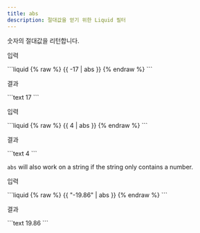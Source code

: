 ```yaml
---
title: abs
description: 절대값을 얻기 위한 Liquid 필터
---
```


숫자의 절대값을 리턴합니다.

<p class="code-label">입력</p>
```liquid
{% raw %}
{{ -17 | abs }}
{% endraw %}
```

<p class="code-label">결과</p>
```text
17
```

<p class="code-label">입력</p>
```liquid
{% raw %}
{{ 4 | abs }}
{% endraw %}
```

<p class="code-label">결과</p>
```text
4
```

`abs` will also work on a string if the string only contains a number.

<p class="code-label">입력</p>
```liquid
{% raw %}
{{ "-19.86" | abs }}
{% endraw %}
```

<p class="code-label">결과</p>
```text
19.86
```
